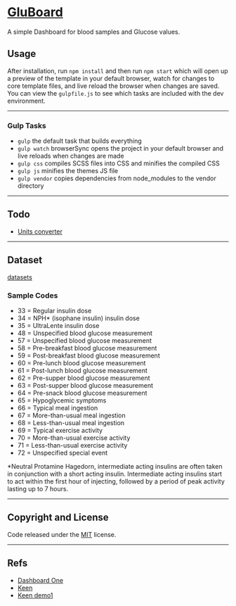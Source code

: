 # [GluBoard](https://gluboard.auxcoder.com/gluboard)

A simple Dashboard for blood samples and Glucose values.

## Usage

After installation, run `npm install` and then run `npm start` which will open up a preview of the template in your default browser, watch for changes to core template files, and live reload the browser when changes are saved. You can view the `gulpfile.js` to see which tasks are included with the dev environment.

---

### Gulp Tasks

- `gulp` the default task that builds everything
- `gulp watch` browserSync opens the project in your default browser and live reloads when changes are made
- `gulp css` compiles SCSS files into CSS and minifies the compiled CSS
- `gulp js` minifies the themes JS file
- `gulp vendor` copies dependencies from node_modules to the vendor directory

---

## Todo

- [Units converter](https://www.diabetes.co.uk/blood-sugar-converter.html)

---

## Dataset

[datasets](https://archive.ics.uci.edu/ml/datasets/Diabetes)

### Sample Codes

- 33 = Regular insulin dose
- 34 = NPH* (isophane insulin) insulin dose
- 35 = UltraLente insulin dose
- 48 = Unspecified blood glucose measurement
- 57 = Unspecified blood glucose measurement
- 58 = Pre-breakfast blood glucose measurement
- 59 = Post-breakfast blood glucose measurement
- 60 = Pre-lunch blood glucose measurement
- 61 = Post-lunch blood glucose measurement
- 62 = Pre-supper blood glucose measurement
- 63 = Post-supper blood glucose measurement
- 64 = Pre-snack blood glucose measurement
- 65 = Hypoglycemic symptoms
- 66 = Typical meal ingestion
- 67 = More-than-usual meal ingestion
- 68 = Less-than-usual meal ingestion
- 69 = Typical exercise activity
- 70 = More-than-usual exercise activity
- 71 = Less-than-usual exercise activity
- 72 = Unspecified special event

\*Neutral Protamine Hagedorn, intermediate acting insulins are often taken in conjunction with a short acting insulin. Intermediate acting insulins start to act within the first hour of injecting, followed by a period of peak activity lasting up to 7 hours.

---

## Copyright and License

Code released under the [MIT](https://github.com/BlackrockDigital/startbootstrap-resume/blob/gh-pages/LICENSE) license.

---

## Refs

- [Dashboard One](https://www.bootstrapdash.com/demo/azia/v1.0.0/template/dashboard-one.html)
- [Keen](https://themes.getbootstrap.com/product/keen-the-ultimate-bootstrap-admin-theme/)
- [Keen demo1](https://keenthemes.com/keen/preview/demo1/dashboards/navy-header.html)
